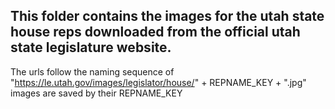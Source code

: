 ## This folder contains the images for the utah state house reps downloaded from the official utah state legislature website. 

The urls follow the naming sequence of "https://le.utah.gov/images/legislator/house/" + REPNAME_KEY + ".jpg"
images are saved by their REPNAME_KEY
